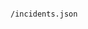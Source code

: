 <!-- layout:code post: cloud66-birdseye_get-the-list-of-all-incidents -->

```

/incidents.json

```
